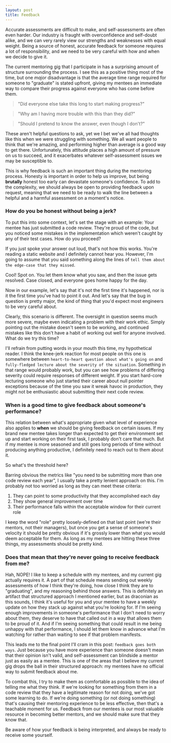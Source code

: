 ```yaml
---
layout: post
title: Feedback
---
```


Accurate assessments are difficult to make, and self-assessments are often even harder. Our industry is fraught with overconfidence and self-doubt alike, and we can very rarely view our strengths and weaknesses with equal weight. Being a source of honest, accurate feedback for someone requires a lot of responsibility, and we need to be very careful with how and when we decide to give it.

The current mentoring gig that I participate in has a surprising amount of structure surrounding the process. I see this as a positive thing most of the time, but one *major* disadvantage is that the average time range required for someone to "graduate" is stated upfront, giving my mentees an immediate way to compare their progress against everyone who has come before them.

>"Did everyone else take this long to start making progress?"

>"Why am I having more trouble with this than they did?"

>"Should I pretend to know the answer, even though I don't?"

These aren't helpful questions to ask, yet we I bet we've all had thoughts like this when we were struggling with something. We all want people to think that we're amazing, and performing higher than average is a good way to get there. Unfortunately, this attitude places a high amount of pressure on us to succeed, and it exacerbates whatever self-assessment issues we may be susceptible to.

This is why feedback is such an important thing during the mentoring process. Honesty is important in order to help us improve, but being **brutally** honest too early can devastate someone's confidence. To add to the complexity, we should always be open to providing feedback upon request, meaning that we need to be ready to walk the line between a helpful and a harmful assessment on a moment's notice.

### How do you be honest without being a jerk?

To put this into some context, let's set the stage with an example: Your mentee has just submitted a code review. They're proud of the code, but you noticed some mistakes in the implementation which weren't caught by any of their test cases. How do you proceed?

If you just spoke your answer out loud, that's not how this works. You're reading a static website and I definitely cannot hear you. However, I'm going to assume that you said something along the lines of `tell them about the edge-case that they missed`.

Cool! Spot on. You let them know what you saw, and then the issue gets resolved. Case closed, and everyone goes home happy for the day.

Now in our example, let's say that it's not the first time it's happened, nor is it the first time you've had to point it out. And let's say that the bug in question is pretty major, the kind of thing that you'd expect most engineers to be very careful about.

Clearly, this scenario is different. The oversight in question seems much more severe, maybe even indicating a problem with their work ethic. Simply pointing out the mistake doesn't seem to be working, and continued mistakes like this don't have a habit of working out well for anyone involved. What do we try this time?

I'll refrain from putting words in your mouth this time, my hypothetical reader. I think the knee-jerk reaction for most people on this one is somewhere between `heart-to-heart question about what's going on` and `fully-fledged lecture about the severity of the situation`. Something in that range would probably work, but you can see how problems of differing severity could require responses of different weight. If you start hard-core lecturing someone who just started their career about null pointer exceptions because of the time you saw it wreak havoc in production, they might not be enthusiastic about submitting their next code review.

### When is a good time to give feedback about someone's performance?

This relation between what's appropriate given what level of experience also applies to **when** we should be giving feedback on certain issues. If my brand new mentee takes longer than expected to get their environment set up and start working on their first task, I probably don't care that much. But if my mentee is more seasoned and still goes long periods of time without producing anything productive, I definitely need to reach out to them about it.

So what's the threshold here?

Barring obvious the metrics like "you need to be submitting more than one code review each year", I usually take a pretty lenient approach on this. I'm probably not too worried as long as they can meet these criteria:
1. They can point to some productivity that they accomplished each day
2. They show general improvement over time
3. Their performance falls within the acceptable window for their current role

I keep the word "role" pretty loosely-defined on that last point (we're their mentors, not their managers), but once you get a sense of someone's velocity it should be pretty obvious if it's grossly lower than what you would deem acceptable for them. As long as my mentees are hitting these three things, my assessments should be pretty kind.

### Does that mean that they're never going to receive feedback from me?

Hah, NOPE! I like to keep a schedule with my mentees, and my current gig actually requires it. A part of that schedule means sending out weekly assessments of how I think they're doing, how close I think they are to "graduating", and my reasoning behind those answers. This is definitely an artifact that structured approach I mentioned earlier, but as draconian as this sounds, I think it's useful for you and your mentee to have a weekly update on how they stack up against what you're looking for. If I'm seeing enough improvements in someone's performance that I don't need to worry about them, they deserve to have that called out in a way that allows them to be proud of it. And if I'm seeing something that could result in me being unhappy with that performance, I should let them know in advance what I'm watching for rather than waiting to see if that problem manifests.

This leads me to the final point I'll cram in this post: `feedback goes both ways`. Just because you have more experience than someone doesn't mean that their opinion isn't valid, and self-assessment can blindside a mentor just as easily as a mentee. This is one of the areas that I believe my current gig drops the ball in their structured approach: my mentees have no official way to submit feedback about me.

To combat this, I try to make them as comfortable as possible to the idea of telling me what they think. If we're looking for something from them in a code review that they have a legitimate reason for not doing, we've got some learning to do. If we're doing something (or not doing something) that's causing their mentoring experience to be less effective, then that's a teachable moment for us. Feedback from our mentees is our most valuable resource in becoming better mentors, and we should make sure that they know that.

Be aware of how your feedback is being interpreted, and always be ready to receive some yourself.